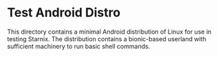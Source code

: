 # Test Android Distro

This directory contains a minimal Android distribution of Linux for use in
testing Starnix. The distribution contains a bionic-based userland with
sufficient machinery to run basic shell commands.
